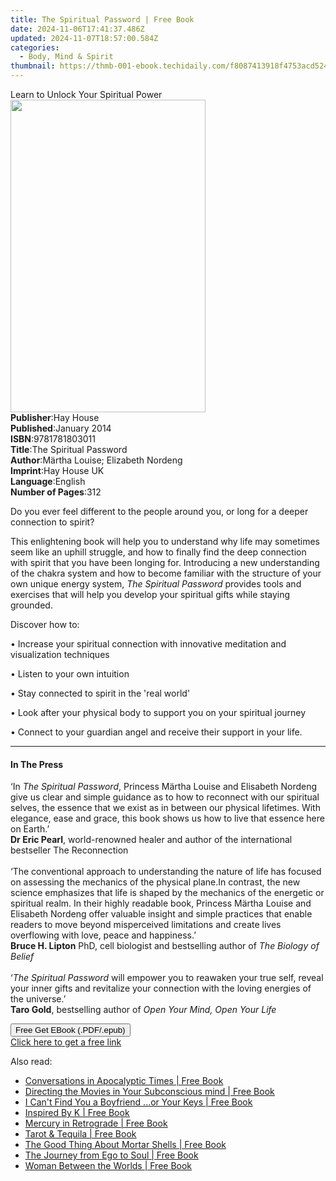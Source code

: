 ```yaml
---
title: The Spiritual Password | Free Book
date: 2024-11-06T17:41:37.486Z
updated: 2024-11-07T18:57:00.584Z
categories:
  - Body, Mind & Spirit
thumbnail: https://thmb-001-ebook.techidaily.com/f8087413918f4753acd524cd35ce3e9598acbcf586c5d27b23b9602983d9b593.jpg
---
```

<main id="book-container">
  <div class="flex flex-col">
    <div class="book-brief flex-1 py-6 px-4 sm:p-6 md:py-10 md:px-8">
      <!-- brief-->
      <div class="book-brief-main">Learn to Unlock Your Spiritual Power</div>
    </div>
    <div
      class="book-meta-info flex-1 grid gap-4 col-start-1 col-end-3 row-start-1 sm:mb-6 sm:grid-cols-4 lg:gap-6 lg:col-start-2 lg:row-end-6 lg:row-span-6 lg:mb-0"
    >
      <div
        class="book-meta-info-left place-content-center mt-4 p-4 text-sm leading-6 col-start-2 col-span-2 dark:text-slate-400"
      >
        <img
          class="w-full h-500 object-cover rounded-lg sm:h-255 sm:col-span-2 lg:col-span-full"
          src="https://img-001-ebook.techidaily.com/4223ecc6b970bc9e1ed5983c5953482c77203698a8470d0dcf2ca5bf04a334c4.jpg"
          alt=""
          width="312"
          height="500"
        />
      </div>
      <div
        class="book-meta-info-right mt-2 col-start-1 row-start-2 col-span-3 self-center"
      >
        <!-- meta data  -->
        <div class="flex flex-col px-4 md:px-8">
          <div class="flex-1">
            <strong>Publisher</strong>:<span class="px-2">Hay House</span>
          </div>
          <div class="flex-1">
            <strong>Published</strong>:<span class="px-2">January 2014</span>
          </div>
          <div class="flex-1">
            <strong>ISBN</strong>:<span class="px-2">9781781803011</span>
          </div>
          <div class="flex-1">
            <strong>Title</strong>:<span class="px-2"
              >The Spiritual Password</span
            >
          </div>
          <div class="flex-1">
            <strong>Author</strong>:<span class="px-2"
              >Märtha Louise; Elizabeth Nordeng</span
            >
          </div>
          <div class="flex-1">
            <strong>Imprint</strong>:<span class="px-2">Hay House UK</span>
          </div>
          <div class="flex-1">
            <strong>Language</strong>:<span class="px-2">English</span>
          </div>
          <div class="flex-1">
            <strong>Number of Pages</strong>:<span class="px-2">312</span>
          </div>
        </div>
      </div>
    </div>
    <div class="book-description flex-1 py-6 px-4 sm:p-6 md:py-10 md:px-8">
      <div class="book-description-main">
        <div accordion-content="" id="description">
          <p>
            Do you ever feel different to the people around you, or long for a
            deeper connection to spirit?
          </p>
          <p>
            This enlightening book will help you to understand why life may
            sometimes seem like an uphill struggle, and how to finally find the
            deep connection with spirit that you have been longing for.
            Introducing a new understanding of the chakra system and how to
            become familiar with the structure of your own unique energy
            system,&nbsp;<i>The Spiritual Password</i>&nbsp;provides tools and
            exercises that will help you develop your spiritual gifts while
            staying grounded.
          </p>
          <p>Discover how to:</p>
          <p>
            • Increase your spiritual connection with innovative meditation and
            visualization techniques
          </p>
          <p>• Listen to your own intuition</p>
          <p>• Stay connected to spirit in the 'real world'</p>
          <p>
            • Look after your physical body to support you on your spiritual
            journey
          </p>
          <p>
            • Connect to your guardian angel and receive their support in your
            life.
          </p>
        </div>
        <div class="accordion-fader"></div>
      </div>
    </div>
    <div class="book-excerpts flex-1 py-6 px-4 sm:p-6 md:py-10 md:px-8">
      <!-- excerpts-->
      <div class="book-excerpts-main">
        <hr />
        <h4 class="placeholder placeholder-heading">
          <span>In The Press</span>
        </h4>
        <p>
          ‘In&nbsp;<i>The Spiritual Password</i>, Princess Märtha Louise and
          Elisabeth Nordeng give us clear and simple guidance as to how to
          reconnect with our spiritual selves, the essence that we exist as in
          between our physical lifetimes. With elegance, ease and grace, this
          book shows us how to live that essence here on Earth.’<br /><b
            >Dr Eric Pearl</b
          >, world-renowned healer and author of the international bestseller
          The Reconnection<br /><br />‘The conventional approach to
          understanding the nature of life has focused on assessing the
          mechanics of the physical plane.In contrast, the new science
          emphasizes that life is shaped by the mechanics of the energetic or
          spiritual realm. In their highly readable book, Princess Märtha Louise
          and Elisabeth Nordeng offer valuable insight and simple practices that
          enable readers to move beyond misperceived limitations and create
          lives overflowing with love, peace and happiness.’<br /><b
            >Bruce H. Lipton</b
          >
          PhD, cell biologist and bestselling author of
          <i>The Biology of Belief</i><br /><br />‘<i>The Spiritual Password</i>
          will empower you to reawaken your true self, reveal your inner gifts
          and revitalize your connection with the loving energies of the
          universe.’<br /><b>Taro Gold</b>, bestselling author of
          <i>Open Your Mind, Open Your Life</i>
        </p>
      </div>
    </div>
    <div
      class="book-about-author flex-1 py-6 px-4 sm:p-6 md:py-10 md:px-8"
    ></div>
    <div class="book-free-get flex-1 py-6 px-4 sm:p-6 md:py-10 md:px-8">
      <button
        id="btn-free-get"
        class="bg-blue-500 hover:bg-blue-700 text-white font-bold py-2 px-4 rounded"
      >
        Free Get EBook (.PDF/.epub)
      </button>
      <div id="countdown-display" class="px-2 text-lg mt-2"></div>
      <a
        id="free-link"
        class="hidden bg-blue-500 hover:bg-blue-700 text-white font-bold py-2 px-4 rounded"
        href="https://www.ebooks.com/en-us/book/96317149/the-spiritual-password/m-rtha-louise/"
        target="_blank"
        >Click here to get a free link</a
      >
    </div>
    <script>
      let countdownTime = 0;
      let countdownInterval = null;
      document
        .getElementById('btn-free-get')
        .addEventListener('click', startCountdown);
      function startCountdown() {
        countdownTime = new Date().getTime() + 60000 * 3;
        countdownInterval = setInterval(updateCountdown, 1000);
        document.getElementById('btn-free-get').disabled = true;
        document
          .getElementById('btn-free-get')
          .classList.add('bg-gray-500', 'cursor-not-allowed');
      }
      function updateCountdown() {
        let currentTime = new Date().getTime();
        let timeLeft = countdownTime - currentTime;
        let secondsLeft = Math.floor(timeLeft / 1000);
        document.getElementById('countdown-display').innerHTML =
          `Remaining time: ${secondsLeft} seconds.`;
        if (secondsLeft <= 0) {
          clearInterval(countdownInterval);
          document.getElementById('btn-free-get').classList.add('hidden');
          document.getElementById('free-link').classList.remove('hidden');
          document.getElementById('countdown-display').innerHTML = '';
        }
      }
    </script>
  </div>
</main>

<ins class="adsbygoogle"
      style="display:block"
      data-ad-client="ca-pub-7571918770474297"
      data-ad-slot="8358498916"
      data-ad-format="auto"
      data-full-width-responsive="true"></ins>
    

<span class="atpl-alsoreadstyle">Also read:</span>
<div><ul>
<li><a href="https://novels-ebooks.techidaily.com/210143755-9781596500396-conversations-in-apocalyptic-times/"><u>Conversations in Apocalyptic Times | Free Book</u></a></li>
<li><a href="https://novels-ebooks.techidaily.com/210143078-9781641533614-directing-the-movies-in-your-subconscious-mind/"><u>Directing the Movies in Your Subconscious mind | Free Book</u></a></li>
<li><a href="https://novels-ebooks.techidaily.com/210143740-9781735018454-i-cant-find-you-a-boyfriend-or-your-keys/"><u>I Can't Find You a Boyfriend ...or Your Keys | Free Book</u></a></li>
<li><a href="https://novels-ebooks.techidaily.com/210143869-9781087920603-inspired-by-k/"><u>Inspired By K | Free Book</u></a></li>
<li><a href="https://novels-ebooks.techidaily.com/210142015-9781982165109-mercury-in-retrograde/"><u>Mercury in Retrograde | Free Book</u></a></li>
<li><a href="https://novels-ebooks.techidaily.com/210142026-9781982169411-tarot-tequila/"><u>Tarot & Tequila | Free Book</u></a></li>
<li><a href="https://novels-ebooks.techidaily.com/210143833-9781777339814-the-good-thing-about-mortar-shells/"><u>The Good Thing About Mortar Shells | Free Book</u></a></li>
<li><a href="https://novels-ebooks.techidaily.com/210143799-9780982685570-the-journey-from-ego-to-soul/"><u>The Journey from Ego to Soul | Free Book</u></a></li>
<li><a href="https://novels-ebooks.techidaily.com/210142958-9781788175715-woman-between-the-worlds/"><u>Woman Between the Worlds | Free Book</u></a></li>
</ul></div>

